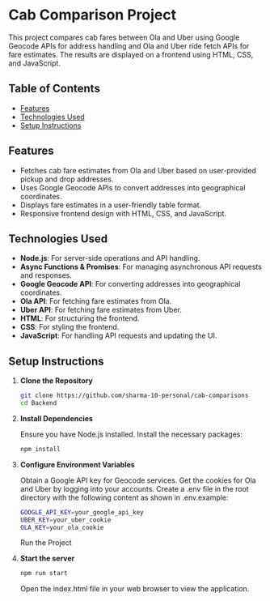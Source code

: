 # Cab Comparison Project

This project compares cab fares between Ola and Uber using Google Geocode APIs for address handling and Ola and Uber ride fetch APIs for fare estimates. The results are displayed on a frontend using HTML, CSS, and JavaScript.

## Table of Contents

- [Features](#features)
- [Technologies Used](#technologies-used)
- [Setup Instructions](#setup-instructions)


## Features

- Fetches cab fare estimates from Ola and Uber based on user-provided pickup and drop addresses.
- Uses Google Geocode APIs to convert addresses into geographical coordinates.
- Displays fare estimates in a user-friendly table format.
- Responsive frontend design with HTML, CSS, and JavaScript.

## Technologies Used

- **Node.js**: For server-side operations and API handling.
- **Async Functions & Promises**: For managing asynchronous API requests and responses.
- **Google Geocode API**: For converting addresses into geographical coordinates.
- **Ola API**: For fetching fare estimates from Ola.
- **Uber API**: For fetching fare estimates from Uber.
- **HTML**: For structuring the frontend.
- **CSS**: For styling the frontend.
- **JavaScript**: For handling API requests and updating the UI.

## Setup Instructions

1. **Clone the Repository**

   ```bash
   git clone https://github.com/sharma-10-personal/cab-comparisons
   cd Backend

2. **Install Dependencies**

    Ensure you have Node.js installed. Install the necessary packages:
    ```bash
    npm install

3. **Configure Environment Variables**

    Obtain a Google API key for Geocode services.
    Get the cookies for Ola and Uber by logging into your accounts.
    Create a .env file in the root directory with the following content as shown in .env.example:

    ```bash
    GOOGLE_API_KEY=your_google_api_key
    UBER_KEY=your_uber_cookie
    OLA_KEY=your_ola_cookie
    ```

    Run the Project

4. **Start the server**

    ```bash
    npm run start
    ```

    Open the index.html file in your web browser to view the application.

